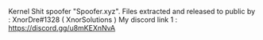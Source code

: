 Kernel Shit spoofer "Spoofer.xyz".
Files extracted and released to public by : XnorDre#1328 ( XnorSolutions )
My discord link 1 : https://discord.gg/u8mKEXnNvA
